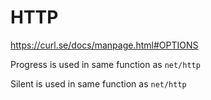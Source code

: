 # HTTP

https://curl.se/docs/manpage.html#OPTIONS

Progress is used in same function as `net/http`

Silent is used in same function as `net/http`
